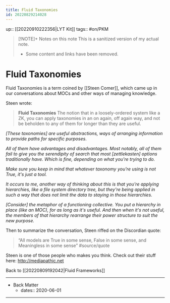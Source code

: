 ```yaml
---
title: Fluid Taxonomies
id: 20220829214028
---
```

up:: [[20220910222356|LYT Kit]]
tags:: #on/PKM 

> [!NOTE]+ Notes on this note
> This is a sanitized version of my actual note. 
> - Some content and links have been removed.

# Fluid Taxonomies
Fluid Taxonomies is a term coined by [[Steen Comer]], which came up in our conversations about MOCs and other ways of managing knowledge.

Steen wrote:

> **Fluid Taxonomies**
> The notion that in a loosely-ordered system like a ZK, you can apply taxonomies in an on again, off again way, and not be beholden to any of them for longer than they are useful.

*[These taxonomies] are useful abstractions, ways of arranging information to provide paths for specific purposes*.

*All of them have *advantages and disadvantages*. Most notably, all of them fail to give you the serendipity of search that most [zettlekasten] options traditionally have. Which is fine, depending on what you're trying to do.*

*Make sure you keep in mind that whatever taxonomy you're using is not True, it's just a tool.*

*It occurs to me, another way of thinking about this is that you're applying hierarchies, like a file system directory tree, but they're being applied in such a way that does not limit the data to staying in those hierarchies.*

*[Consider] the metaphor of a functioning collective. You put a hierarchy in place (like an MOC), for as long as it's useful. And then when it's not useful, the members of that hierarchy rearrange their power structure to suit the new purpose.*

Then to summarize the conversation, Steen riffed on the Discordian quote: 

> “All models are True in some sense, False in some sense, and Meaningless in some sense” #source/quote

Steen is one of those people who makes you think. Check out their stuff here: http://mediapathic.net

Back to [[20220809192042|Fluid Frameworks]]

---

- Back Matter
	- dates:: 2020-06-01

---